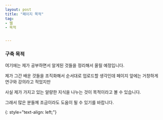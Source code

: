 ```yaml
---
layout: post
title: "페이지 목적"
tag:
- 웹
- 목적


---
```



### 구축 목적

여기에는 제가 공부하면서 알게된 것들을 정리해서 올릴 예정입니다. 

제가 그간 배운 것들을 조직화해서 순서대로 업로드할 생각인데 페이지 앞에는 거창하게 연구와 강의라고 적었지만

사실 제가 가지고 있는 알량한 지식을 나누는 것이 목적이라고 볼 수 있습니다. 

그래서 많은 분들께 조금이라도 도움이 될 수 있기를 바랍니다.


{: style="text-align: left;"}

